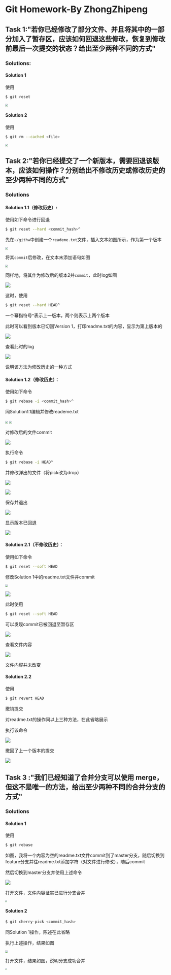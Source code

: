 # Git Homework-By ZhongZhipeng

## Task 1:"若你已经修改了部分文件、并且将其中的一部分加入了暂存区，应该如何回退这些修改，恢复到修改前最后一次提交的状态？给出至少两种不同的方式"

### Solutions:

#### Solution 1

使用

```bash
$ git reset
```

<img src="./photos/t1p1.png" style="zoom: 50%;" />

#### Solution 2

使用

```bash
$ git rm --cached <file>
```

<img src="./photos/t1p2.png" style="zoom: 50%;" />

## Task 2:"若你已经提交了一个新版本，需要回退该版本，应该如何操作？分别给出不修改历史或修改历史的至少两种不同的方式"

### Solutions

#### Solution 1.1（修改历史）:

使用如下命令进行回退

```bash
$ git reset --hard <commit_hash>^
```



先在`~/githw`中创建一个`reademe.txt`文件，插入文本如图所示，作为第一个版本

<img src="./photos/t2p1.png" style="zoom: 50%;" />

将其`commit`后修改，在文本末添加语句如图

<img src="./photos/t2p2.png" style="zoom:50%;" />

同样地，将其作为修改后的版本2并`commit`，此时log如图

![](./photos/t2p3.png)

这时，使用

```bash
$ git reset --hard HEAD^
```

一个幂指符号^表示上一版本，两个则表示上两个版本

此时可以看到版本已切回Version 1，打印readme.txt的内容，显示为第上版本的

![](./photos/t2p4.png)

查看此时的log

![](./photos/t2p5.png)

说明该方法为修改历史的一种方式



#### Solution 1.2（修改历史）：

使用如下命令

```bash
$ git rebase -i <commit_hash>^
```

同Solution1.1编辑并修改reademe.txt

<img src="./photos/t2p10.png" style="zoom: 50%;" />

<img src="./photos/t2p11.png" style="zoom:50%;" />

对修改后的文件commit

![](./photos/t2p12.png)

执行命令

```bash
$ git rebase -i HEAD^
```

并修改弹出的文件（将pick改为drop）

![](./photos/t2p13.png)

![](./photos/t2p14.png)

保存并退出

![](./photos/t2p15.png)

显示版本已回退

![](./photos/t2p16.png)

#### Solution 2.1（不修改历史）：

使用如下命令

```bash
$ git reset --soft HEAD
```

修改Solution 1中的readme.txt文件并commit

<img src="./photos/t2p6.png" style="zoom:50%;" />

![](./photos/t2p7.png)

此时使用

```bash
$ git reset --soft HEAD
```

可以发现commit已被回退至暂存区

![](./photos/t2p8.png)

查看文件内容

![](./photos/t2p9.png)

文件内容并未改变



#### Solution 2.2

使用

```bash
$ git revert HEAD
```

撤销提交

对readme.txt的操作同以上三种方法，在此省略展示

执行该命令

![](./photos/t2p17.png)

撤回了上一个版本的提交

![](./photos/t2p18.png)



## Task 3 :"我们已经知道了合并分支可以使用 merge，但这不是唯一的方法，给出至少两种不同的合并分支的方式"

### Solutions

#### Solution 1

使用

```bash
$ git rebase
```



如图，我将一个内容为空的readme.txt文件commit到了master分支，随后切换到feature分支并往readme.txt添加字符（对文件进行修改），随后commit

然后切换到master分支并使用上述命令

![](./photos/t3p1.png)

打开文件，文件内容证实已进行分支合并

<img src="./photos/t3p2.png" style="zoom: 33%;" />

#### Solution 2

```bash
$ git cherry-pick <commit_hash>
```

同Solution 1操作，陈述在此省略

执行上述操作，结果如图

<img src="./photos/t3p3.png" style="zoom: 50%;" />

打开文件，结果如图，说明分支成功合并

<img src="./photos/t3p2.png" style="zoom: 33%;" />
